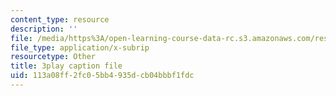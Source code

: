 ```yaml
---
content_type: resource
description: ''
file: /media/https%3A/open-learning-course-data-rc.s3.amazonaws.com/res-6-012-introduction-to-probability-spring-2018/113a08ff2fc05bb4935dcb04bbbf1fdc_9QJt03983Gg.vtt
file_type: application/x-subrip
resourcetype: Other
title: 3play caption file
uid: 113a08ff-2fc0-5bb4-935d-cb04bbbf1fdc
---
```

